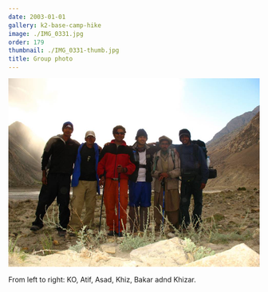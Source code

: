 ```yaml
---
date: 2003-01-01
gallery: k2-base-camp-hike
image: ./IMG_0331.jpg
order: 179
thumbnail: ./IMG_0331-thumb.jpg
title: Group photo
---
```


![Group photo](./IMG_0331.jpg)

From left to right: KO, Atif, Asad, Khiz, Bakar adnd Khizar.